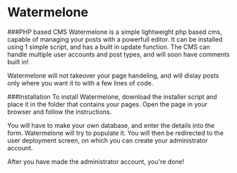 # Watermelone
###PHP based CMS
Watermelone is a simple lightweight php based cms, capable of managing your posts with a powerfull editor. It can be installed using 1 simple script, and has a built in update function.
The CMS can handle multiple user accounts and post types, and will soon have comments built in!

Watermelone will not takeover your page handeling, and will dislay posts only where you want it to with a few lines of code.

###Installation
To install Watermelone, download the installer script and place it in the folder that contains your pages. Open the page in your browser and follow the instructions.

You will have to make your own database, and enter the details into the form. Watermelone will try to populate it.
You will then be redirected to the user deployment screen, on which you can create your administrator account.

After you have made the administrator account, you're done!
